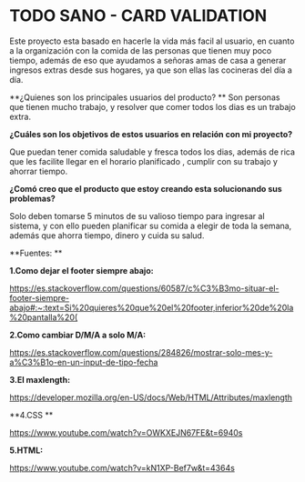 # **TODO SANO - CARD VALIDATION**

Este proyecto esta basado en hacerle la vida más facil al usuario, en cuanto a la organización con la comida de las personas que tienen muy poco tiempo, además de eso que ayudamos a señoras amas de casa a generar ingresos extras desde sus hogares, ya que son ellas las cocineras del día a día.

**¿Quienes son los principales usuarios del producto?
**
Son personas que tienen mucho trabajo, y resolver que comer todos los dias es un trabajo extra.

**¿Cuáles son los objetivos de estos usuarios en relación con mi proyecto?**

Que puedan tener comida saludable y fresca todos los dias, además de rica que les facilite llegar en el horario planificado , cumplir con su trabajo y ahorrar tiempo.

**¿Comó creo que el producto que estoy creando esta solucionando sus problemas?**

Solo deben tomarse 5 minutos de su valioso tiempo para ingresar al sistema, y con ello pueden planificar su comida a elegir de toda la semana, además que ahorra tiempo, dinero y cuida su salud.

**Fuentes:
**

**1.Como dejar el footer siempre abajo:**

https://es.stackoverflow.com/questions/60587/c%C3%B3mo-situar-el-footer-siempre-abajo#:~:text=Si%20quieres%20que%20el%20footer,inferior%20de%20la%20pantalla%20(

**2.Como cambiar D/M/A a solo M/A:**

https://es.stackoverflow.com/questions/284826/mostrar-solo-mes-y-a%C3%B1o-en-un-input-de-tipo-fecha

**3.El maxlength:**

https://developer.mozilla.org/en-US/docs/Web/HTML/Attributes/maxlength

**4.CSS **

https://www.youtube.com/watch?v=OWKXEJN67FE&t=6940s

**5.HTML:**

https://www.youtube.com/watch?v=kN1XP-Bef7w&t=4364s


